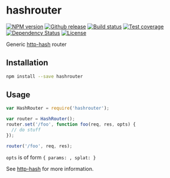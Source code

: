 
# hashrouter

[![NPM version][npm-image]][npm-url]
[![Github release][github-image]][github-url]
[![Build status][travis-image]][travis-url]
[![Test coverage][coveralls-image]][coveralls-url]
[![Dependency Status][david-image]][david-url]
[![License][license-image]][license-url]

Generic [http-hash](https://github.com/Matt-Esch/http-hash) router

## Installation

```sh
npm install --save hashrouter
```

## Usage

```js
var HashRouter = require('hashrouter');

var router = HashRouter();
router.set('/foo', function foo(req, res, opts) {
  // do stuff
});

router('/foo', req, res);
```

`opts` is of form `{ params: , splat: }`

See [http-hash](https://github.com/Matt-Esch/http-hash) for more information.

[npm-image]: https://img.shields.io/npm/v/hashrouter.svg?style=flat-square
[npm-url]: https://npmjs.org/package/hashrouter
[github-image]: http://img.shields.io/github/release/nthtran/hashrouter.svg?style=flat-square
[github-url]: https://github.com/nthtran/hashrouter/releases
[travis-image]: https://img.shields.io/travis/nthtran/hashrouter.svg?style=flat-square
[travis-url]: https://travis-ci.org/nthtran/hashrouter
[coveralls-image]: https://img.shields.io/coveralls/nthtran/hashrouter.svg?style=flat-square
[coveralls-url]: https://coveralls.io/r/nthtran/hashrouter?branch=master
[david-image]: http://img.shields.io/david/nthtran/hashrouter.svg?style=flat-square
[david-url]: https://david-dm.org/nthtran/hashrouter
[license-image]: http://img.shields.io/npm/l/hashrouter.svg?style=flat-square
[license-url]: LICENSE